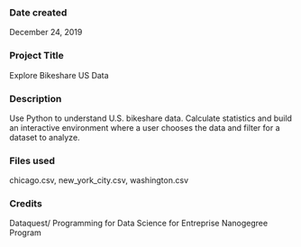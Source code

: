 ### Date created
December 24, 2019

### Project Title
Explore Bikeshare US Data

### Description
Use Python to understand U.S. bikeshare data. Calculate statistics and build an interactive environment where a user
chooses the data and filter for a dataset to analyze.

### Files used
chicago.csv, new_york_city.csv, washington.csv

### Credits
Dataquest/ Programming for Data Science for Entreprise Nanogegree Program

